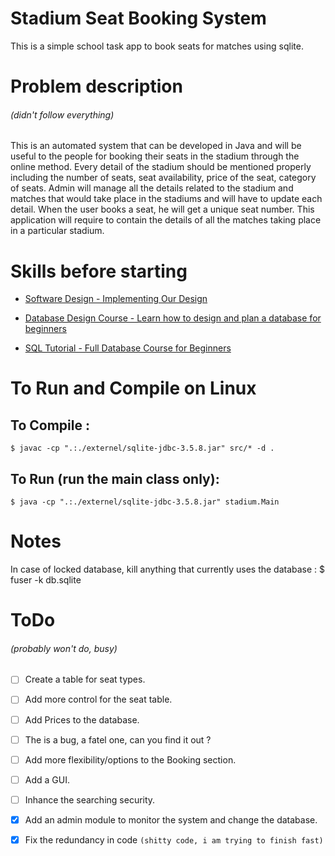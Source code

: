 # Stadium Seat Booking System

This is a simple school task app to book seats for matches using sqlite.


# Problem description 
###### (didn't follow everything)

This is an automated system that can be developed in Java and will be
useful to the people for booking their seats in the stadium through the
online method. Every detail of the stadium should be mentioned
properly including the number of seats, seat availability, price of the seat,
category of seats.
Admin will manage all the details related to the stadium and matches
that would take place in the stadiums and will have to update each detail.
When the user books a seat, he will get a unique seat number.
This application will require to contain the details of all the matches
taking place in a particular stadium.


# Skills before starting

* [Software Design - Implementing Our Design](https://www.youtube.com/watch?v=6thjSbJcoUc)

* [Database Design Course - Learn how to design and plan a database for beginners](https://www.youtube.com/watch?v=ztHopE5Wnpc)

* [SQL Tutorial - Full Database Course for Beginners](https://www.youtube.com/watch?v=HXV3zeQKqGY)

# To Run and Compile on Linux
  ## To Compile :

	$ javac -cp ".:./externel/sqlite-jdbc-3.5.8.jar" src/* -d .

  ## To Run (run the main class only):

	$ java -cp ".:./externel/sqlite-jdbc-3.5.8.jar" stadium.Main



# Notes 

In case of locked database, kill anything that currently uses the database :  $ fuser -k db.sqlite 

# ToDo 
###### (probably won't do, busy)

- [ ] Create a table for seat types.
- [ ] Add more control for the seat table.
- [ ] Add Prices to the database.
- [ ] The is a bug, a fatel one, can you find it out ?
- [ ] Add more flexibility/options to the Booking section. 
- [ ] Add a GUI.
- [ ] Inhance the searching security.
- [X] Add an admin module to monitor the system and change the database.
- [X] Fix the redundancy in code ```(shitty code, i am trying to finish fast)```
 
